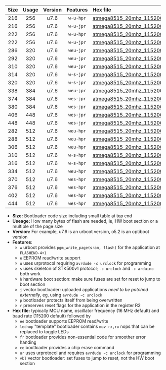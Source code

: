 |Size|Usage|Version|Features|Hex file|
|:-:|:-:|:-:|:-:|:--|
|216|256|u7.6|`w-u-hpr`|[atmega8515_20mhz_115200bps_ur.hex](https://raw.githubusercontent.com/stefanrueger/urboot/main//atmega8515_20mhz_115200bps_ur.hex)|
|216|256|u7.6|`w-u-jpr`|[atmega8515_20mhz_115200bps_ur_vbl.hex](https://raw.githubusercontent.com/stefanrueger/urboot/main//atmega8515_20mhz_115200bps_ur_vbl.hex)|
|222|256|u7.6|`w-u-hpr`|[atmega8515_20mhz_115200bps_lednop_ur.hex](https://raw.githubusercontent.com/stefanrueger/urboot/main//atmega8515_20mhz_115200bps_lednop_ur.hex)|
|222|256|u7.6|`w-u-jpr`|[atmega8515_20mhz_115200bps_lednop_ur_vbl.hex](https://raw.githubusercontent.com/stefanrueger/urboot/main//atmega8515_20mhz_115200bps_lednop_ur_vbl.hex)|
|286|320|u7.6|`weu-jpr`|[atmega8515_20mhz_115200bps_ee_ur_vbl.hex](https://raw.githubusercontent.com/stefanrueger/urboot/main//atmega8515_20mhz_115200bps_ee_ur_vbl.hex)|
|292|320|u7.6|`weu-jpr`|[atmega8515_20mhz_115200bps_ee_lednop_ur_vbl.hex](https://raw.githubusercontent.com/stefanrueger/urboot/main//atmega8515_20mhz_115200bps_ee_lednop_ur_vbl.hex)|
|310|320|u7.6|`weu-jpr`|[atmega8515_20mhz_115200bps_ee_lednop_fr_ur_vbl.hex](https://raw.githubusercontent.com/stefanrueger/urboot/main//atmega8515_20mhz_115200bps_ee_lednop_fr_ur_vbl.hex)|
|314|320|u7.6|`w-s-jpr`|[atmega8515_20mhz_115200bps_vbl.hex](https://raw.githubusercontent.com/stefanrueger/urboot/main//atmega8515_20mhz_115200bps_vbl.hex)|
|320|320|u7.6|`w-s-jpr`|[atmega8515_20mhz_115200bps_lednop_vbl.hex](https://raw.githubusercontent.com/stefanrueger/urboot/main//atmega8515_20mhz_115200bps_lednop_vbl.hex)|
|338|384|u7.6|`weu-jpr`|[atmega8515_20mhz_115200bps_ee_lednop_fr_ce_ur_vbl.hex](https://raw.githubusercontent.com/stefanrueger/urboot/main//atmega8515_20mhz_115200bps_ee_lednop_fr_ce_ur_vbl.hex)|
|374|384|u7.6|`wes-jpr`|[atmega8515_20mhz_115200bps_ee_vbl.hex](https://raw.githubusercontent.com/stefanrueger/urboot/main//atmega8515_20mhz_115200bps_ee_vbl.hex)|
|380|384|u7.6|`wes-jpr`|[atmega8515_20mhz_115200bps_ee_lednop_vbl.hex](https://raw.githubusercontent.com/stefanrueger/urboot/main//atmega8515_20mhz_115200bps_ee_lednop_vbl.hex)|
|406|448|u7.6|`wes-jpr`|[atmega8515_20mhz_115200bps_ee_lednop_fr_vbl.hex](https://raw.githubusercontent.com/stefanrueger/urboot/main//atmega8515_20mhz_115200bps_ee_lednop_fr_vbl.hex)|
|448|448|u7.6|`wes-jpr`|[atmega8515_20mhz_115200bps_ee_lednop_fr_ce_vbl.hex](https://raw.githubusercontent.com/stefanrueger/urboot/main//atmega8515_20mhz_115200bps_ee_lednop_fr_ce_vbl.hex)|
|282|512|u7.6|`weu-hpr`|[atmega8515_20mhz_115200bps_ee_ur.hex](https://raw.githubusercontent.com/stefanrueger/urboot/main//atmega8515_20mhz_115200bps_ee_ur.hex)|
|288|512|u7.6|`weu-hpr`|[atmega8515_20mhz_115200bps_ee_lednop_ur.hex](https://raw.githubusercontent.com/stefanrueger/urboot/main//atmega8515_20mhz_115200bps_ee_lednop_ur.hex)|
|306|512|u7.6|`weu-hpr`|[atmega8515_20mhz_115200bps_ee_lednop_fr_ur.hex](https://raw.githubusercontent.com/stefanrueger/urboot/main//atmega8515_20mhz_115200bps_ee_lednop_fr_ur.hex)|
|310|512|u7.6|`w-s-hpr`|[atmega8515_20mhz_115200bps.hex](https://raw.githubusercontent.com/stefanrueger/urboot/main//atmega8515_20mhz_115200bps.hex)|
|316|512|u7.6|`w-s-hpr`|[atmega8515_20mhz_115200bps_lednop.hex](https://raw.githubusercontent.com/stefanrueger/urboot/main//atmega8515_20mhz_115200bps_lednop.hex)|
|334|512|u7.6|`weu-hpr`|[atmega8515_20mhz_115200bps_ee_lednop_fr_ce_ur.hex](https://raw.githubusercontent.com/stefanrueger/urboot/main//atmega8515_20mhz_115200bps_ee_lednop_fr_ce_ur.hex)|
|370|512|u7.6|`wes-hpr`|[atmega8515_20mhz_115200bps_ee.hex](https://raw.githubusercontent.com/stefanrueger/urboot/main//atmega8515_20mhz_115200bps_ee.hex)|
|376|512|u7.6|`wes-hpr`|[atmega8515_20mhz_115200bps_ee_lednop.hex](https://raw.githubusercontent.com/stefanrueger/urboot/main//atmega8515_20mhz_115200bps_ee_lednop.hex)|
|402|512|u7.6|`wes-hpr`|[atmega8515_20mhz_115200bps_ee_lednop_fr.hex](https://raw.githubusercontent.com/stefanrueger/urboot/main//atmega8515_20mhz_115200bps_ee_lednop_fr.hex)|
|444|512|u7.6|`wes-hpr`|[atmega8515_20mhz_115200bps_ee_lednop_fr_ce.hex](https://raw.githubusercontent.com/stefanrueger/urboot/main//atmega8515_20mhz_115200bps_ee_lednop_fr_ce.hex)|

- **Size:** Bootloader code size including small table at top end
- **Useage:** How many bytes of flash are needed, ie, HW boot section or a multiple of the page size
- **Version:** For example, u7.6 is an urboot version, o5.2 is an optiboot version
- **Features:**
  + `w` urboot provides `pgm_write_page(sram, flash)` for the application at `FLASHEND-4+1`
  + `e` EEPROM read/write support
  + `u` uses urprotocol requiring `avrdude -c urclock` for programming
  + `s` uses skeleton of STK500v1 protocol; `-c urclock` and `-c arduino` both work
  + `h` hardware boot section: make sure fuses are set for reset to jump to boot section
  + `j` vector bootloader: uploaded applications *need to be patched externally*, eg, using `avrdude -c urclock`
  + `p` bootloader protects itself from being overwritten
  + `r` preserves reset flags for the application in the register R2
- **Hex file:** typically MCU name, oscillator frequency (16 MHz default) and baud rate (115200 default) followed by
  + `ee` bootloader supports EEPROM read/write
  + `lednop` "template" bootloader contains `mov rx,rx` nops that can be replaced to toggle LEDs
  + `fr` bootloader provides non-essential code for smoother error handing
  + `ce` bootloader provides a chip erase command
  + `ur` uses urprotocol and requires `avrdude -c urclock` for programming
  + `vbl` vector bootloader: set fuses to jump to reset, not the HW boot section
